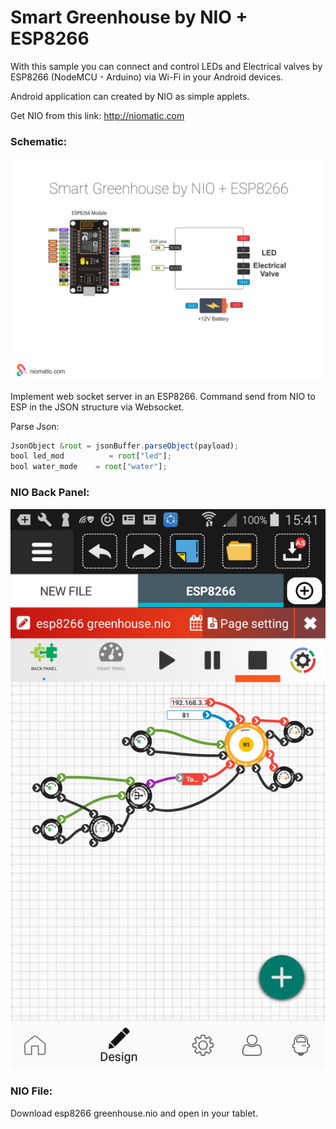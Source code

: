 # Smart Greenhouse by NIO + ESP8266 

With this sample you can connect and control LEDs and Electrical valves by ESP8266 (NodeMCU - Arduino) via Wi-Fi in your Android devices. 

Android application can created by NIO as simple applets.

Get NIO from this link: http://niomatic.com


### Schematic:
![alt text](https://github.com/pajuhaan/ESP8266-NIO-Smart-Greenhouse/blob/master/Schematic/wifi-nio-nodemcu-esp8266-Greenhouse.jpg?raw=true)

Implement web socket server in an ESP8266. Command send from NIO to ESP in the JSON structure via Websocket.

Parse Json:
```javascript
JsonObject &root = jsonBuffer.parseObject(payload);
bool led_mod          = root["led"];
bool water_mode    = root["water"];
```

### NIO Back Panel:
![alt text](https://github.com/pajuhaan/ESP8266-NIO-Smart-Greenhouse/blob/master/Schematic/BackPanel.png?raw=true)

### NIO File:
Download esp8266 greenhouse.nio and open in your tablet.